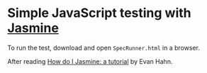 # Simple JavaScript testing with [Jasmine](http://pivotal.github.io/jasmine/)

To run the test, download and open `SpecRunner.html` in a browser.

After reading [How do I Jasmine: a tutorial](http://evanhahn.com/how-do-i-jasmine/) by Evan Hahn.